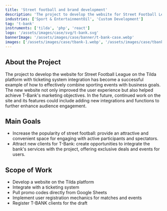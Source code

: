 ```yaml
---
title: 'Street football and brand development'
description: 'The project to develop the website for Street Football League on the Tilda platform with ticketing system integration has become a successful example of how to effectively combine sporting events with business goals.'
industries: ['Sport & EntertainmentOil', 'Custom Development']
tag: 't-bank'
instruments: ['tilda', 'php', 'react']
logo: '/assets/images/case/svg/t-bank.svg'
bannerImage: '/assets/images/case/banner/t-bank-case.webp'
images: ['/assets/images/case/tbank-1.webp', '/assets/images/case/tbank-2.webp']
---
```


## About the Project

The project to develop the website for Street Football League on the Tilda platform with ticketing system integration has become a successful example of how to effectively combine sporting events with business goals. The new website not only improved the user experience but also helped achieve T-Bank's marketing objectives. In the future, continued work on the site and its features could include adding new integrations and functions to further enhance audience engagement.

## Main Goals

- Increase the popularity of street football: provide an attractive and convenient space for engaging with active participants and spectators.
- Attract new clients for T-Bank: create opportunities to integrate the bank's services with the project, offering exclusive deals and events for users.

## Scope of Work

- Develop a website on the Tilda platform
- Integrate with a ticketing system
- Pull promo codes directly from Google Sheets
- Implement user registration mechanics for matches and events
- Register T-BANK clients for the draft
